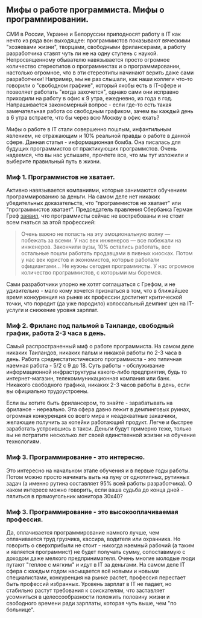 ## Мифы о работе программиста. Мифы о программировании. 

СМИ в России, Украине и Белоруссии приподносят работу в IT как нечто из ряда вон выходящее: программистов показывают вяческими "хозяевами жизни", творцами, свободными фрилансерами, а работу разработчика ставят чуть ли не на одну ступень с наукой. Непросвященному обывателю навязывается просто огромное количество стереотипов о программистах и о программировании, настолько огромное, что в эти стереотипы начинают верить даже сами разработчики! Например, мы не раз слышали, как наши коллеги что-то говорили о "свободном графике", который якобы есть в IT-сфере и позволяет работать "когда захочется", однако сами они исправно приходили на работу в офис к 9 утра, ежедневно, из года в год. Напрашивается закономерный вопрос - если где-то есть такая замечательная работа со свободным графиком, зачем вы каждый день в 6 утра встраете, что бы через всю Москву в офис ехать? 

Мифы о работе в IT стали совершенно пошлым, инфантильным явлением, не отражающим и 10% реальной правды о работе в данной сфере. 
Данная статья - информационная бомба. Она писалась для будущих программистов от практикующих программстов. Очень надеемся, что вы нас услышите, прочтете все, что мы тут изложили и выберите правильный путь в жизни.

### Миф 1. Программистов не хватает.

Активно навязывается компаниями, которые занимаются обучением программированию за деньги. На самом деле нет никаких убедительных доказательств, что "программистов не хватает" или "программистов хватает". Председатель правления Сбербанка Герман Греф [заявил](https://ria.ru/society/20171020/1507247270.html), что программисты сейчас не востребованы и не стоит всем гнаться за этой профессией:

> Очень важно не попасть на эту эмоциональную волну — побежать за всеми. У нас век инженеров — все побежали на инженеров. Закончили вузы, 10% остались работать, все остальные пошли работать продавцами в пивных киосках. Потом у нас век юристов и экономистов, которые работали официантами… Не нужны сегодня программисты. У нас огромное количество программистов, с которыми мы боремся.

Сами разработчики упорно не хотят соглашаться с Грефом, и не удивительно - мало кому хочется признаться в том, что в ближайшее время конкуренция на рынке их профессии достигнет критической точки, что породит (да уже породило) колоссальный демпинг цен на IT-услуги и снижение уровня зарплат.

### Миф 2. Фриланс под пальмой в Таиланде, свободный график, работа 2-3 часа в день.

Самый распространенный миф о работе программиста. На самом деле никаких Таиландов, никаких пальм и никакой работы по 2-3 часа в день. Работа среднестатистического программиста - это типичная наемная работа - 5/2 с 9 до 18. Суть работы - обслуживание информационной инфраструктуры какого-либо предприятия, будь то интернет-магазин, телекоммуникационная компания или банк. Никакого свободного графика, никаких 2-3 часов работы в день, если вы официально трудоустроены. 

Если вы хотите быть фрилансером, то знайте - зарабатывать на фрилансе - нереально. Эта сфера давно лежит в демпинговых руинах, огромная конкуренция со всего мира и неадекватные заказчики, желающие получить за копейки работающий продукт. Легче и быстрее заработать устроившись в такси. Деньги будут примерно теже, только вы не потратите несколько лет своей единственной жзизни на обучение технологиям.

### Миф 3. Программирование - это интересно.

Это интересно на начальном этапе обучения и в первые годы работы. Потом можно просто начинать выть на луну от однотипных, рутинных задач (а именно рутина составляет 95% всей работы разработчика). О каком интересе можно говорить, если ваша судьба до конца дней - пялиться в прямоугольник монитора 30х40?  

### Миф 3. Программирование - это высокооплачиваемая профессия.

Да, оплачивается программирование намного лучше, чем оплачивается труд грузчика, кассира, водителя или охранника. Но говорить о сверхприбыли не стоит - никогда наемный рабочий (а таким и является программист) не будет получать сумму, сопоставимую с доходом даже мелкого предпринимателя. Очень многие молодые люди путают "теплое с мягким" и идут в IT за деньгами. На самом деле IT сфера с каждым годом насыщается всё новыми и новыми специалистами, конкуренция на рынке растет, профессия перестает быть профессий избранных. Уровень зарплат в IT не падает, но стабильно растут требования к соискателям, что заставляет усомниться в целессообразности положить половину жизни и свободного времени ради зарплаты, которая чуть выше, чем "по больнице". 

